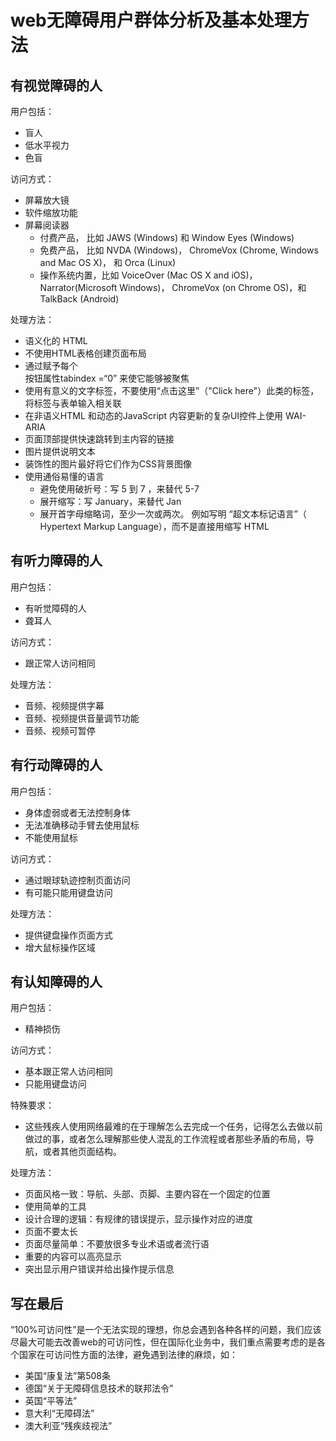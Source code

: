 # web无障碍用户群体分析及基本处理方法

## 有视觉障碍的人

用户包括：
* 盲人
* 低水平视力
* 色盲

访问方式：
* 屏幕放大镜
* 软件缩放功能
* 屏幕阅读器
    * 付费产品， 比如 JAWS (Windows) 和 Window Eyes (Windows)
    * 免费产品， 比如 NVDA (Windows)， ChromeVox (Chrome, Windows and Mac OS X)， 和 Orca (Linux)
    * 操作系统内置，比如 VoiceOver (Mac OS X and iOS)， Narrator(Microsoft Windows)， ChromeVox (on Chrome OS)，和 TalkBack (Android)

处理方法：
* 语义化的 HTML
* 不使用HTML表格创建页面布局
* 通过赋予每个 <div> 按钮属性tabindex =“0” 来使它能够被聚焦
* 使用有意义的文字标签，不要使用“点击这里”（"Click here"）此类的标签，将标签与表单输入相关联
* 在非语义HTML 和动态的JavaScript 内容更新的复杂UI控件上使用 WAI-ARIA
* 页面顶部提供快速跳转到主内容的链接
* 图片提供说明文本
* 装饰性的图片最好将它们作为CSS背景图像
* 使用通俗易懂的语言
    * 避免使用破折号：写 5 到 7 ，来替代 5-7
    * 展开缩写：写 January，来替代 Jan 
    * 展开首字母缩略词，至少一次或两次。 例如写明 “超文本标记语言”（ Hypertext Markup Language），而不是直接用缩写 HTML

## 有听力障碍的人

用户包括：
* 有听觉障碍的人
* 聋耳人

访问方式：
* 跟正常人访问相同

处理方法：
* 音频、视频提供字幕
* 音频、视频提供音量调节功能
* 音频、视频可暂停

## 有行动障碍的人

用户包括：
* 身体虚弱或者无法控制身体
* 无法准确移动手臂去使用鼠标
* 不能使用鼠标

访问方式：
* 通过眼球轨迹控制页面访问
* 有可能只能用键盘访问

处理方法：
* 提供键盘操作页面方式
* 增大鼠标操作区域

## 有认知障碍的人

用户包括：
* 精神损伤

访问方式：
* 基本跟正常人访问相同
* 只能用键盘访问

特殊要求：
* 这些残疾人使用网络最难的在于理解怎么去完成一个任务，记得怎么去做以前做过的事，或者怎么理解那些使人混乱的工作流程或者那些矛盾的布局，导航，或者其他页面结构。

处理方法：
* 页面风格一致：导航、头部、页脚、主要内容在一个固定的位置
* 使用简单的工具
* 设计合理的逻辑：有规律的错误提示，显示操作对应的进度
* 页面不要太长
* 页面尽量简单：不要放很多专业术语或者流行语
* 重要的内容可以高亮显示
* 突出显示用户错误并给出操作提示信息


## 写在最后

“100%可访问性”是一个无法实现的理想，你总会遇到各种各样的问题，我们应该尽最大可能去改善web的可访问性，但在国际化业务中，我们重点需要考虑的是各个国家在可访问性方面的法律，避免遇到法律的麻烦，如：
* 美国“康复法”第508条
* 德国“关于无障碍信息技术的联邦法令”
* 英国“平等法”
* 意大利“无障碍法”
* 澳大利亚“残疾歧视法”
